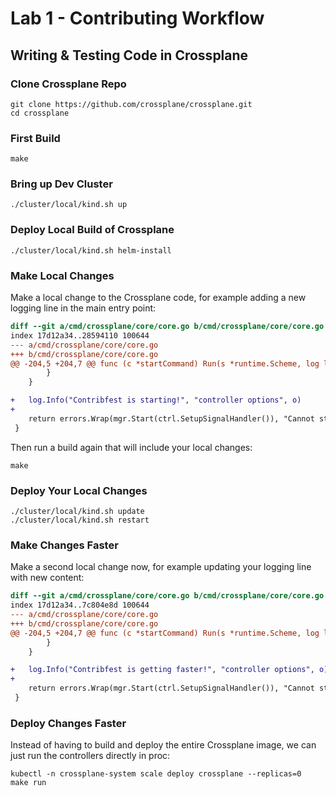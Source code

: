 # Lab 1 - Contributing Workflow

## Writing & Testing Code in Crossplane

### Clone Crossplane Repo

```console
git clone https://github.com/crossplane/crossplane.git
cd crossplane
```

### First Build

```console
make
```

### Bring up Dev Cluster

```console
./cluster/local/kind.sh up
```

### Deploy Local Build of Crossplane

```console
./cluster/local/kind.sh helm-install
```

### Make Local Changes

Make a local change to the Crossplane code, for example adding a new logging line in the main entry point:

```patch
diff --git a/cmd/crossplane/core/core.go b/cmd/crossplane/core/core.go
index 17d12a34..28594110 100644
--- a/cmd/crossplane/core/core.go
+++ b/cmd/crossplane/core/core.go
@@ -204,5 +204,7 @@ func (c *startCommand) Run(s *runtime.Scheme, log logging.Logger) error { //noli
 		}
 	}

+	log.Info("Contribfest is starting!", "controller options", o)
+
 	return errors.Wrap(mgr.Start(ctrl.SetupSignalHandler()), "Cannot start controller manager")
 }
```

Then run a build again that will include your local changes:

```console
make
```

### Deploy Your Local Changes

```console
./cluster/local/kind.sh update
./cluster/local/kind.sh restart
```

### Make Changes Faster

Make a second local change now, for example updating your logging line with new content:

```patch
diff --git a/cmd/crossplane/core/core.go b/cmd/crossplane/core/core.go
index 17d12a34..7c804e8d 100644
--- a/cmd/crossplane/core/core.go
+++ b/cmd/crossplane/core/core.go
@@ -204,5 +204,7 @@ func (c *startCommand) Run(s *runtime.Scheme, log logging.Logger) error { //noli
 		}
 	}

+	log.Info("Contribfest is getting faster!", "controller options", o)
+
 	return errors.Wrap(mgr.Start(ctrl.SetupSignalHandler()), "Cannot start controller manager")
 }
```

### Deploy Changes Faster

Instead of having to build and deploy the entire Crossplane image, we can just run the controllers directly in proc:

```console
kubectl -n crossplane-system scale deploy crossplane --replicas=0
make run
```
